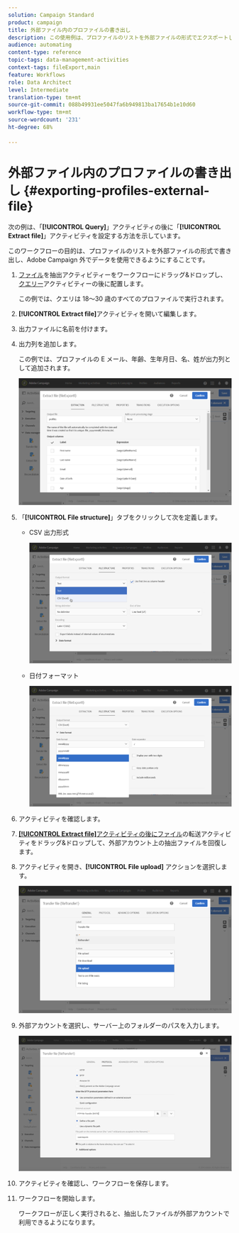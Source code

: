 ```yaml
---
solution: Campaign Standard
product: campaign
title: 外部ファイル内のプロファイルの書き出し
description: この使用例は、プロファイルのリストを外部ファイルの形式でエクスポートし、Adobe Campaign外でデータを使用できるようにする方法を示します。
audience: automating
content-type: reference
topic-tags: data-management-activities
context-tags: fileExport,main
feature: Workflows
role: Data Architect
level: Intermediate
translation-type: tm+mt
source-git-commit: 088b49931ee5047fa6b949813ba17654b1e10d60
workflow-type: tm+mt
source-wordcount: '231'
ht-degree: 68%

---
```



# 外部ファイル内のプロファイルの書き出し {#exporting-profiles-external-file}

次の例は、「**[!UICONTROL Query]**」アクティビティの後に「**[!UICONTROL Extract file]**」アクティビティを設定する方法を示しています。

このワークフローの目的は、プロファイルのリストを外部ファイルの形式で書き出し、Adobe Campaign 外でデータを使用できるようにすることです。

1. [ファイル](../../automating/using/extract-file.md)を抽出アクティビティーをワークフローにドラッグ&amp;ドロップし、[クエリー](../../automating/using/query.md)アクティビティーの後に配置します。

   この例では、クエリは 18～30 歳のすべてのプロファイルで実行されます。

1. **[!UICONTROL Extract file]**&#x200B;アクティビティを開いて編集します。
1. 出力ファイルに名前を付けます。
1. 出力列を追加します。

   この例では、プロファイルの E メール、年齢、生年月日、名、姓が出力列として追加されます。

   ![](assets/wkf_data_export6.png)

1. 「**[!UICONTROL File structure]**」タブをクリックして次を定義します。

   * CSV 出力形式

      ![](assets/wkf_data_export7.png)

   * 日付フォーマット

      ![](assets/wkf_data_export9.png)

1. アクティビティを確認します。
1. [**[!UICONTROL Extract file]**&#x200B;アクティビティの後にファイル](../../automating/using/transfer-file.md)の転送アクティビティをドラッグ&amp;ドロップして、外部アカウント上の抽出ファイルを回復します。
1. アクティビティを開き、**[!UICONTROL File upload]** アクションを選択します。

   ![](assets/wkf_data_export11.png)

1. 外部アカウントを選択し、サーバー上のフォルダーのパスを入力します。

   ![](assets/wkf_data_export12.png)

1. アクティビティを確認し、ワークフローを保存します。
1. ワークフローを開始します。

   ワークフローが正しく実行されると、抽出したファイルが外部アカウントで利用できるようになります。
